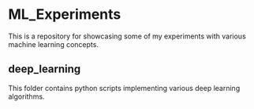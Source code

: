 # ML_Experiments
This is a repository for showcasing some of my experiments with various machine learning concepts.
## deep_learning
This folder contains python scripts implementing various deep learning algorithms.
